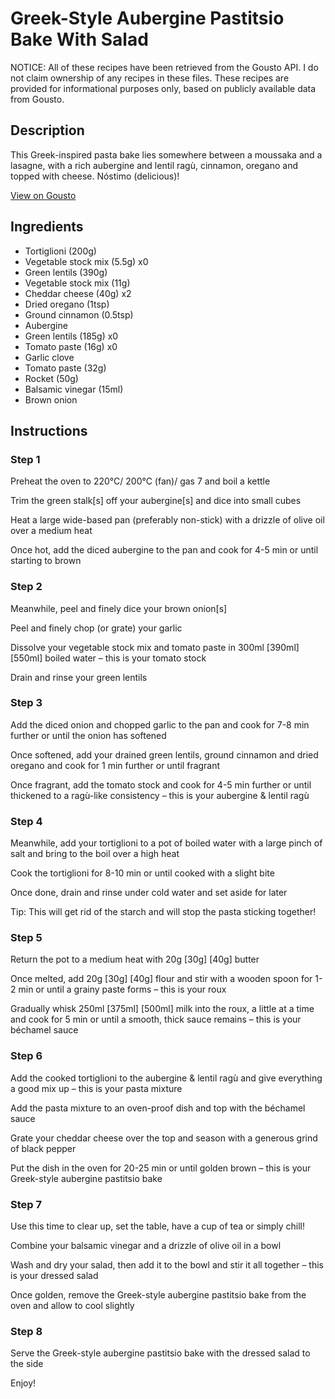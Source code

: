 # Greek-Style Aubergine Pastitsio Bake With Salad

NOTICE: All of these recipes have been retrieved from the Gousto API. I do not claim ownership of any recipes in these files. These recipes are provided for informational purposes only, based on publicly available data from Gousto.

## Description

This Greek-inspired pasta bake lies somewhere between a moussaka and a lasagne, with a rich aubergine and lentil ragù, cinnamon, oregano and topped with cheese. Nóstimo (delicious)! 



[View on Gousto](https://www.gousto.co.uk/recipes/cookbook/greek-aubergine-pastitsio-bake-with-salad)

## Ingredients

- Tortiglioni (200g)
- Vegetable stock mix (5.5g) x0
- Green lentils (390g)
- Vegetable stock mix (11g)
- Cheddar cheese (40g) x2
- Dried oregano (1tsp)
- Ground cinnamon (0.5tsp)
- Aubergine
- Green lentils (185g) x0
- Tomato paste (16g) x0
- Garlic clove
- Tomato paste (32g)
- Rocket (50g)
- Balsamic vinegar (15ml)
- Brown onion

## Instructions


### Step 1

Preheat the oven to 220°C/ 200°C (fan)/ gas 7 and boil a kettle

Trim the green stalk[s] off your aubergine[s] and dice into small cubes

Heat a large wide-based pan (preferably non-stick) with a drizzle of olive oil over a medium heat

Once hot, add the diced aubergine to the pan and cook for 4-5 min or until starting to brown


### Step 2

Meanwhile, peel and finely dice your brown onion[s]

Peel and finely chop (or grate) your garlic

Dissolve your vegetable stock mix and tomato paste in 300ml <span class="text-purple">[390ml]</span> <span class="text-danger">[550ml]</span> boiled water – this is your tomato stock

Drain and rinse your green lentils


### Step 3

Add the diced onion and chopped garlic to the pan and cook for 7-8 min further or until the onion has softened

Once softened, add your drained green lentils, ground cinnamon and dried oregano and cook for 1 min further or until fragrant

Once fragrant, add the tomato stock and cook for 4-5 min further or until thickened to a ragù-like consistency – this is your aubergine & lentil ragù


### Step 4

Meanwhile, add your tortiglioni to a pot of boiled water with a large pinch of salt and bring to the boil over a high heat

Cook the tortiglioni for 8-10 min or until cooked with a slight bite

Once done, drain and rinse under cold water and set aside for later

Tip: This will get rid of the starch and will stop the pasta sticking together!


### Step 5

Return the pot to a medium heat with 20g <span class="text-purple">[30g]</span> <span class="text-danger">[40g]</span> butter

Once melted, add 20g <span class="text-purple">[30g]</span> <span class="text-danger">[40g]</span> flour and stir with a wooden spoon for 1-2 min or until a grainy paste forms – this is your roux

Gradually whisk 250ml <span class="text-purple">[375ml]</span> <span class="text-danger">[500ml]</span> milk into the roux, a little at a time and cook for 5 min or until a smooth, thick sauce remains – this is your béchamel sauce


### Step 6

Add the cooked tortiglioni to the aubergine & lentil ragù and give everything a good mix up – this is your pasta mixture

Add the pasta mixture to an oven-proof dish and top with the béchamel sauce

Grate your cheddar cheese over the top and season with a generous grind of black pepper

Put the dish in the oven for 20-25 min or until golden brown – this is your Greek-style aubergine pastitsio bake


### Step 7

Use this time to clear up, set the table, have a cup of tea or simply chill!

Combine your balsamic vinegar and a drizzle of olive oil in a bowl

Wash and dry your salad, then add it to the bowl and stir it all together – this is your dressed salad

Once golden, remove the Greek-style aubergine pastitsio bake from the oven and allow to cool slightly

### Step 8

Serve the Greek-style aubergine pastitsio bake with the dressed salad to the side

Enjoy!

